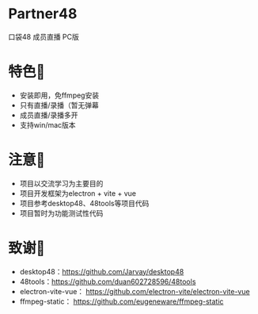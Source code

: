 # Partner48
口袋48 成员直播 PC版
# 特色🎯
- 安装即用，免ffmpeg安装
- 只有直播/录播（暂无弹幕
- 成员直播/录播多开
- 支持win/mac版本
# 注意🚨
- 项目以交流学习为主要目的
- 项目开发框架为electron + vite + vue
- 项目参考desktop48、48tools等项目代码
- 项目暂时为功能测试性代码
# 致谢🥳
- desktop48：https://github.com/Jarvay/desktop48
- 48tools：https://github.com/duan602728596/48tools
- electron-vite-vue：
https://github.com/electron-vite/electron-vite-vue
- ffmpeg-static： https://github.com/eugeneware/ffmpeg-static